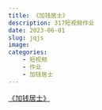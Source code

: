 ```yaml
---
title: 《加钱居士》
description: 317短视频作业
date: 2023-06-01
slug: jqjs
image:
categories:
    - 短视频
    - 作业
    - 加钱居士
---
```


[《加钱居士》](https://s138.ananas.chaoxing.com/sv-w7/video/9c/31/68/36ce3ac13b1a65bda9c163eec9459d21/sd.mp4?at_=1685629241672&ak_=87e39adc9c1ee61b9acb5a92f5681a6c&ad_=7edc259613e82ba0989c599ec714e9f2)
